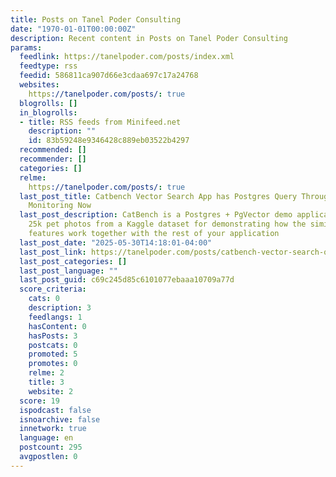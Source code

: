 ```yaml
---
title: Posts on Tanel Poder Consulting
date: "1970-01-01T00:00:00Z"
description: Recent content in Posts on Tanel Poder Consulting
params:
  feedlink: https://tanelpoder.com/posts/index.xml
  feedtype: rss
  feedid: 586811ca907d66e3cdaa697c17a24768
  websites:
    https://tanelpoder.com/posts/: true
  blogrolls: []
  in_blogrolls:
  - title: RSS feeds from Minifeed.net
    description: ""
    id: 83b59248e9346428c889eb03522b4297
  recommended: []
  recommender: []
  categories: []
  relme:
    https://tanelpoder.com/posts/: true
  last_post_title: Catbench Vector Search App has Postgres Query Throughput and Latency
    Monitoring Now
  last_post_description: CatBench is a Postgres + PgVector demo application that uses
    25k pet photos from a Kaggle dataset for demonstrating how the similarity search
    features work together with the rest of your application
  last_post_date: "2025-05-30T14:18:01-04:00"
  last_post_link: https://tanelpoder.com/posts/catbench-vector-search-query-throughput-latency-monitoring/
  last_post_categories: []
  last_post_language: ""
  last_post_guid: c69c245d85c6101077ebaaa10709a77d
  score_criteria:
    cats: 0
    description: 3
    feedlangs: 1
    hasContent: 0
    hasPosts: 3
    postcats: 0
    promoted: 5
    promotes: 0
    relme: 2
    title: 3
    website: 2
  score: 19
  ispodcast: false
  isnoarchive: false
  innetwork: true
  language: en
  postcount: 295
  avgpostlen: 0
---
```

